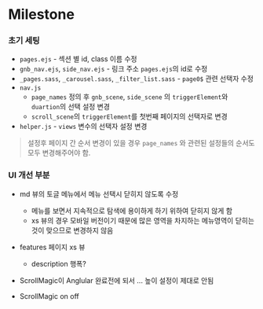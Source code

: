 # Milestone 

### 초기 세팅
* `pages.ejs` - 섹션 별 id, class 이름 수정
* `gnb_nav.ejs`, `side_nav.ejs` - 링크 주소 `pages.ejs`의 id로 수정
* `_pages.sass`, `_carousel.sass`, `_filter_list.sass` - `page0$` 관련 선택자 수정
* `nav.js` 
  * `page_names` 정의 후 `gnb_scene`, `side_scene` 의 `triggerElement`와 `duartion`의 선택 설정 변경
  * `scroll_scene`의 `triggerElement`를 첫번째 페이지의 선택자로 변경
* `helper.js` - `views` 변수의 선택자 설정 변경

> 설정후 페이지 간 순서 변경이 있을 경우 `page_names` 와 관련된 설정들의 순서도 모두 변경해주어야 함.

### UI 개선 부분
  * md 뷰의 토글 메뉴에서 메뉴 선택시 닫히지 않도록 수정
    * 메뉴를 보면서 지속적으로 탐색에 용이하게 하기 위하여 닫히지 않게 함
    * xs 뷰의 경우 모바일 버전이기 때문에 많은 영역을 차지하는 메뉴영역이 닫히는 것이 맞으므로 변경하지 않음

  * features 페이지 xs 뷰
    * description 행폭?

  * ScrollMagic이 Anglular 완료전에 되서 ... 높이 설정이 제대로 안됨
  * ScrollMagic on off
    